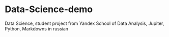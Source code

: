# Data-Science-demo
Data Science, student project from Yandex School of Data Analysis, Jupiter, Python, Markdowns in russian
